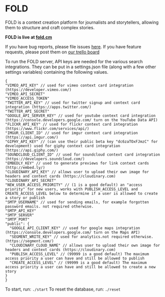 FOLD
=============


FOLD is a context creation platform for journalists and storytellers, allowing them to structure and craft complex stories.

**FOLD is live at [fold.cm](https://fold.cm)**

If you have bug reports, please file issues [here](https://github.com/readFOLD/FOLD/issues).
If you have feature requests, please post them on [our trello board](https://trello.com/b/ImxWYbBy/fold-roadmap)

To run the FOLD server, API keys are needed for the various search integrations. They can be put in a settings.json file (along with a few other settings variables) containing the following values.
```
{
"VIMEO_API_KEY" // used for vimeo context card integration (https://developer.vimeo.com/)
"VIMEO_API_SECRET"
"VIMEO_ACCESS_TOKEN"
"TWITTER_API_KEY" // used for twitter signup and context card integration (https://apps.twitter.com/)
"TWITTER_API_SECRET"
"GOOGLE_API_SERVER_KEY" // used for youtube context card integration (https://console.developers.google.com/ turn on the YouTube Data API)
"FLICKR_API_KEY" // used for flickr context card integration (https://www.flickr.com/services/api/)
"IMGUR_CLIENT_ID" // used for imgur context card integration (https://api.imgur.com/)
"GIPHY_API_KEY" // (can use their public beta key "dc6zaTOxFJmzC" for development) used for giphy context card integration (https://api.giphy.com/)
"SOUNDCLOUD_CLIENT_ID" // used for soundcloud context card integration (https://developers.soundcloud.com/)
"EMBEDLY_KEY" // used to generate previews for link context cards (http://embed.ly/)
"CLOUDINARY_API_KEY" // allows user to upload their own image for headers and context cards (https://cloudinary.com)
"CLOUDINARY_API_SECRET"
"NEW_USER_ACCESS_PRIORITY" // (1 is a good default) an "access priority" for new users, works with PUBLISH_ACCESS_LEVEL and CREATE_ACCESS_LEVEL below to determine if a user is allowed to create a story or publish
"SMTP_USERNAME" // used for sending emails, for example forgotten password emails. not required otherwise.
"SMTP_API_KEY"
"SMTP_SERVER"
"SMTP_PORT"
"public": {
  "GOOGLE_API_CLIENT_KEY" // used for google maps integration (https://console.developers.google.com/ turn on the Maps API)
  "SEGMENT_WRITE_KEY" // used for analytics.not required otherwise. (https://segment.com/)
  "CLOUDINARY_CLOUD_NAME" // allows user to upload their own image for headers and context cards (https://cloudinary.com)
  "PUBLISH_ACCESS_LEVEL" // (99999 is a good default) The maximum access priority a user can have and still be allowed to publish
  "CREATE_ACCESS_LEVEL" // (99999 is a good default) The maximum access priority a user can have and still be allowed to create a new story
}
}
```

To start, run: `./start`
To reset the database, run: `./reset`
